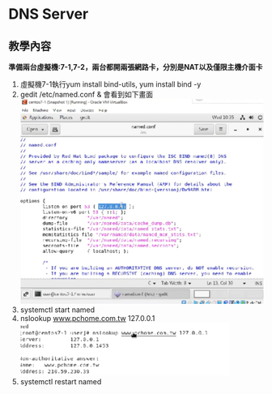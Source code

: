 # DNS Server

## 教學內容

**準備兩台虛擬機:7-1,7-2，兩台都開兩張網路卡，分別是NAT以及僅限主機介面卡**  
1. 虛擬機7-1執行yum install bind-utils, yum install bind -y
2. gedit /etc/named.conf & 會看到如下畫面  
![image](https://github.com/fairy042026/109-linux-/blob/main/0310%E4%B8%8A%E8%AA%B2%E5%85%A7%E5%AE%B9/%E8%9E%A2%E5%B9%95%E6%93%B7%E5%8F%96%E7%95%AB%E9%9D%A2%20(426).png)
3. systemctl start named
4. nslookup www.pchome.com.tw 127.0.0.1
![image](https://github.com/fairy042026/109-linux-/blob/main/0310%E4%B8%8A%E8%AA%B2%E5%85%A7%E5%AE%B9/%E8%9E%A2%E5%B9%95%E6%93%B7%E5%8F%96%E7%95%AB%E9%9D%A2%20(428).png)
5. systemctl restart named



